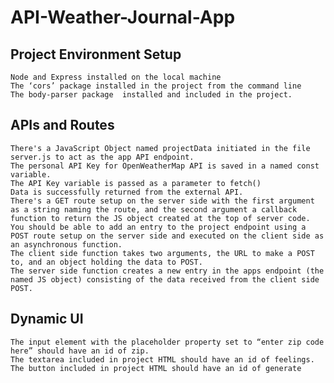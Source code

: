# API-Weather-Journal-App

## Project Environment Setup

    Node and Express installed on the local machine
    The ‘cors’ package installed in the project from the command line
    The body-parser package  installed and included in the project.

## APIs and Routes

    There's a JavaScript Object named projectData initiated in the file server.js to act as the app API endpoint.
    The personal API Key for OpenWeatherMap API is saved in a named const variable.
    The API Key variable is passed as a parameter to fetch()
    Data is successfully returned from the external API.
    There's a GET route setup on the server side with the first argument as a string naming the route, and the second argument a callback function to return the JS object created at the top of server code.
    You should be able to add an entry to the project endpoint using a POST route setup on the server side and executed on the client side as an asynchronous function.
    The client side function takes two arguments, the URL to make a POST to, and an object holding the data to POST.
    The server side function creates a new entry in the apps endpoint (the named JS object) consisting of the data received from the client side POST.

## Dynamic UI

    The input element with the placeholder property set to “enter zip code here” should have an id of zip.
    The textarea included in project HTML should have an id of feelings.
    The button included in project HTML should have an id of generate
